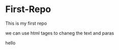 # First-Repo
This is my first repo
<P>
  we can use html tages to chaneg the text and paras
</P>
hello